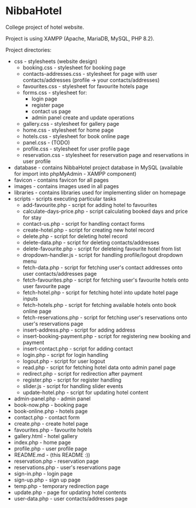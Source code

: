 # NibbaHotel
College project of hotel website.

Project is using XAMPP (Apache, MariaDB, MySQL, PHP 8.2).

Project directories:
- css - stylesheets (website design)
  - booking.css - stylesheet for booking page
  - contacts-addresses.css - stylesheet for page with user contacts/addresses (profile -> your contacts/addresses)
  - favourites.css - stylesheet for favourite hotels page
  - forms.css - stylesheet for: 
    - login page
    - register page
    - contact us page
    - admin panel create and update operations
  - gallery.css - stylesheet for gallery page
  - home.css - stylesheet for home page
  - hotels.css - stylesheet for book online page
  - panel.css - (TODO)
  - profile.css - stylesheet for user profile page
  - reservation.css - stylesheet for reservation page and reservations in user profile
- database - contains NibbaHotel project database in MySQL (available for import into phpMyAdmin - XAMPP component)
- favicon - contains favicon for all pages
- images - contains images used in all pages
- libraries - contains libraries used for implementing slider on homepage
- scripts - scripts executing particular tasks
  - add-favourite.php - script for adding hotel to favourites
  - calculate-days-price.php - script calculating booked days and price for stay
  - contact-us.php - script for handling contact forms
  - create-hotel.php - script for creating new hotel record
  - delete.php - script for deleting hotel record
  - delete-data.php - script for deleting contacts/addresses
  - delete-favourite.php - script for deleteing favourite hotel from list
  - dropdown-handler.js - script for handling profile/logout dropdown menu
  - fetch-data.php - script for fetching user's contact addresses onto user contacts/addresses page
  - fetch-favourites.php - script for fetching user's favourite hotels onto user favourite page
  - fetch-hotel.php - script for fetching hotel into update hotel page inputs
  - fetch-hotels.php - script for fetching available hotels onto book online page
  - fetch-reservations.php - script for fetching user's reservations onto user's reservations page
  - insert-address.php - script for adding address
  - insert-booking-payment.php - script for registering new booking and payment
  - insert-contact.php - script for adding contact
  - login.php - script for login handling
  - logout.php - script for user logout
  - read.php - script for fetching hotel data onto admin panel page
  - redirect.php - script for redirection after payment
  - register.php - script for register handling
  - slider.js - script for handling slider events
  - update-hotel.php - script for updating hotel content
- admin-panel.php - admin panel
- book-now.php - booking page
- book-online.php - hotels page
- contact.php - contact form
- create.php - create hotel page
- favourites.php - favourite hotels
- gallery.html - hotel gallery
- index.php - home page
- profile.php - user profile page
- README.md  - (this README :))
- reservation.php - reservation page
- reservations.php - user's reservations page
- sign-in.php - login page
- sign-up.php - sign up page
- temp.php - temporary redirection page
- update.php - page for updating hotel contents
- user-data.php - user contacts/addresses page




